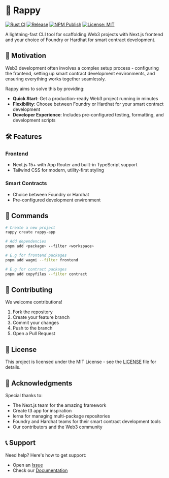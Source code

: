# 🚀 Rappy

[![Rust CI](https://github.com/devrapture/rappy/actions/workflows/build.yml/badge.svg)](https://github.com/devrapture/rappy/actions/workflows/build.yml)
[![Release](https://github.com/devrapture/rappy/actions/workflows/release.yml/badge.svg)](https://github.com/devrapture/rappy/actions/workflows/release.yml)
[![NPM Publish](https://github.com/devrapture/rappy/actions/workflows/npm_publish.yml/badge.svg)](https://github.com/devrapture/rappy/actions/workflows/npm_publish.yml)
[![License: MIT](https://img.shields.io/badge/License-MIT-yellow.svg)](https://opensource.org/licenses/MIT)


A lightning-fast CLI tool for scaffolding Web3 projects with Next.js frontend and your choice of Foundry or Hardhat for smart contract development.

## 🎯 Motivation

Web3 development often involves a complex setup process - configuring the frontend, setting up smart contract development environments, and ensuring everything works together seamlessly. 

Rappy aims to solve this by providing:

- **Quick Start**: Get a production-ready Web3 project running in minutes
- **Flexibility**: Choose between Foundry or Hardhat for your smart contract development
- **Developer Experience**: Includes pre-configured testing, formatting, and development scripts

## 🛠 Features

### Frontend
- Next.js 15+ with App Router and built-in TypeScript support
- Tailwind CSS for modern, utility-first styling


### Smart Contracts
- Choice between Foundry or Hardhat
- Pre-configured development environment

## 🔧 Commands

```bash
# Create a new project
rappy create rappy-app

# Add dependencies
pnpm add <package> --filter <workspace>

# E.g for frontend packages
pnpm add wagmi --filter frontend

# E.g for contract packages
pnpm add copyfiles --filter contract
```
## 🤝 Contributing

We welcome contributions! 

1. Fork the repository
2. Create your feature branch
3. Commit your changes
4. Push to the branch
5. Open a Pull Request

## 📄 License

This project is licensed under the MIT License - see the [LICENSE](LICENSE) file for details.

## 💫 Acknowledgments

Special thanks to:
- The Next.js team for the amazing framework
- Create t3 app for inspiration
- lerna for managing multi-package repositories
- Foundry and Hardhat teams for their smart contract development tools
- Our contributors and the Web3 community

## 📞 Support

Need help? Here's how to get support:

- Open an [Issue](https://github.com/devrapture/rappy/issues)
- Check our [Documentation](https://docs.rappy.dev)